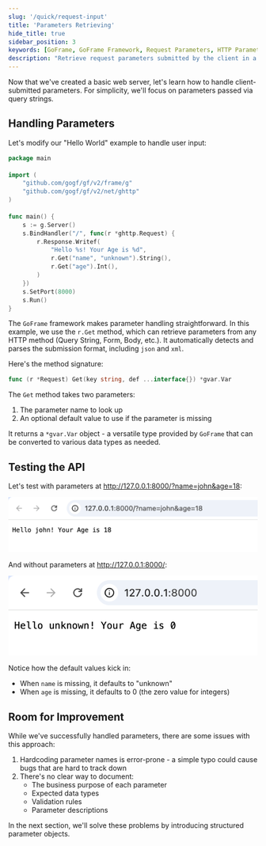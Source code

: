 ```yaml
---
slug: '/quick/request-input'
title: 'Parameters Retrieving'
hide_title: true
sidebar_position: 3
keywords: [GoFrame, GoFrame Framework, Request Parameters, HTTP Parameter Retrieval, Web Server Development, Query String, HTTP Methods, Parameter Handling, ghttp, Go Programming]
description: "Retrieve request parameters submitted by the client in a Web Server using the GoFrame framework, focusing on handling parameters submitted via HTTP methods like Query String, Form, and Body using the r.Get method. Learn how to handle default parameter values and automatic parameter type recognition. Detailed example code demonstrates receiving and processing parameters in GoFrame, and analyzes common issues, laying the foundation for structured processing of parameter objects in later sections."
---
```

Now that we've created a basic web server, let's learn how to handle client-submitted parameters. For simplicity, we'll focus on parameters passed via query strings.

## Handling Parameters

Let's modify our "Hello World" example to handle user input:

```go title="main.go"
package main

import (
    "github.com/gogf/gf/v2/frame/g"
    "github.com/gogf/gf/v2/net/ghttp"
)

func main() {
    s := g.Server()
    s.BindHandler("/", func(r *ghttp.Request) {
        r.Response.Writef(
            "Hello %s! Your Age is %d",
            r.Get("name", "unknown").String(),
            r.Get("age").Int(),
        )
    })
    s.SetPort(8000)
    s.Run()
}
```

The `GoFrame` framework makes parameter handling straightforward. In this example, we use the `r.Get` method, which can retrieve parameters from any HTTP method (Query String, Form, Body, etc.). It automatically detects and parses the submission format, including `json` and `xml`.

Here's the method signature:
```go
func (r *Request) Get(key string, def ...interface{}) *gvar.Var
```

The `Get` method takes two parameters:
1. The parameter name to look up
2. An optional default value to use if the parameter is missing

It returns a `*gvar.Var` object - a versatile type provided by `GoFrame` that can be converted to various data types as needed.

## Testing the API

Let's test with parameters at http://127.0.0.1:8000/?name=john&age=18:

![img.png](img.png)

And without parameters at http://127.0.0.1:8000/:

![alt text](QQ_1730178667265.png)

Notice how the default values kick in:
- When `name` is missing, it defaults to "unknown"
- When `age` is missing, it defaults to 0 (the zero value for integers)

## Room for Improvement

While we've successfully handled parameters, there are some issues with this approach:
1. Hardcoding parameter names is error-prone - a simple typo could cause bugs that are hard to track down
2. There's no clear way to document:
   - The business purpose of each parameter
   - Expected data types
   - Validation rules
   - Parameter descriptions

In the next section, we'll solve these problems by introducing structured parameter objects.